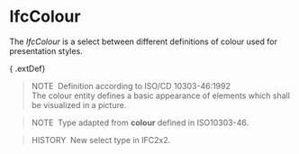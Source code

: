 # IfcColour

The _IfcColour_ is a select between different definitions of colour used for presentation styles.

{ .extDef}
> NOTE&nbsp; Definition according to ISO/CD 10303-46:1992  
> The colour entity defines a basic appearance of elements which shall be visualized in a picture.

> NOTE&nbsp; Type adapted from **colour** defined in ISO10303-46.

> HISTORY&nbsp; New select type in IFC2x2.
